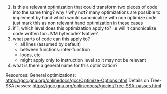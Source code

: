 1. is this a relevant optimization that could transform two pieces of
   code into the same thing?
   	why / why not?
	many optimizations are possible to implement by hand
		which would canonicalize with non optimize code
		just mark this as non relevant hand optimization in these cases
2. if 1, which level does this optimization apply to?
	i.e will it canonicalize code written for:
	JVM bytecode? Native? 
3. what parts of code can this apply to?
	- all lines (assumed by default)
	- between functions: inter-function
	- loops, etc
	- might apply only to instruction level so it may not be relevant
4. what is there a general name for this optimization?


Resources:
General optimizations:
https://gcc.gnu.org/onlinedocs/gcc/Optimize-Options.html
Details on Tree-SSA passes:
https://gcc.gnu.org/onlinedocs//gccint/Tree-SSA-passes.html
